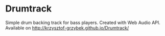 # Drumtrack
Simple drum backing track for bass players. Created with Web Audio API. Available on http://krzysztof-grzybek.github.io/Drumtrack/
